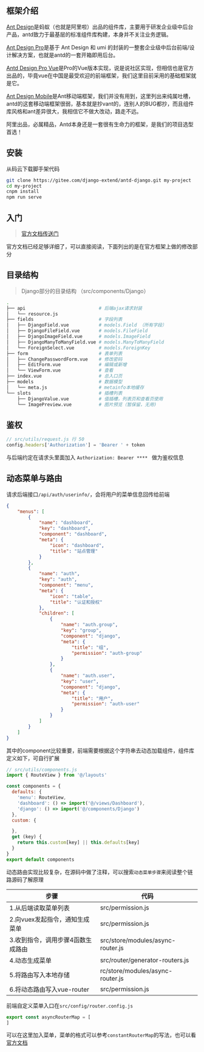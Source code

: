 ## 框架介绍

[Ant Design](https://ant.design/)是蚂蚁（也就是阿里啦）出品的组件库，主要用于研发企业级中后台产品，antd致力于最基层的标准组件库构建，本身并不关注业务逻辑。

[Ant Design Pro](https://beta-pro.ant.design/)是基于 Ant Design 和 umi 的封装的一整套企业级中后台前端/设计解决方案，也就是antd的一套开箱即用后台。

[Antd Design Pro Vue](https://pro.antdv.com/)是Pro的Vue版本实现，说是说社区实现，但相信也是官方出品的，毕竟vue在中国是最受欢迎的前端框架，我们这里目前采用的基础框架就是它。

[Ant Design Mobile](https://mobile.ant.design/)是Ant移动端框架，我们并没有用到，这里列出来纯属吐槽，antd的这套移动端框架很弱，基本就是抄vant的，连别人的BUG都抄，而且组件库风格和ant差异很大，我相信它不做大改动，路走不远。

阿里出品，必属精品，Antd本身还是一套很有生命力的框架，是我们的项目选型首选！

## 安装
从码云下载脚手架代码
```bash
git clone https://gitee.com/django-extend/antd-django.git my-project
cd my-project
cnpm install
npm run serve
```
## 入门
> [官方文档传送门](https://pro.antdv.com/docs/getting-started)

官方文档已经足够详细了，可以直接阅读，下面列出的是在官方框架上做的修改部分

## 目录结构

> Django部分的目录结构 （src/components/Django）

```bash
.
├── api                           # 后端ajax请求封装
│   └── resource.js
├── fields                        # 字段列表
│   ├── DjangoField.vue           # models.Field （所有字段）
│   ├── DjangoFileField.vue       # models.FileField
│   ├── DjangoImageField.vue      # models.ImageField
│   ├── DjangoManyToManyField.vue # models.ManyToManyField
│   └── ForeignSelect.vue         # models.ForeignKey
├── form                          # 表单列表
│   ├── ChangePasswordForm.vue    # 修改密码
│   ├── EditForm.vue              # 编辑或新增
│   └── ViewForm.vue              # 查看
├── index.vue                     # 总入口页
├── models                        # 数据模型
│   └── meta.js                   # metainfo本地缓存
└── slots                         # 插槽列表
    ├── DjangoValue.vue           # 值插槽，列表页和查看页使用
    └── ImagePreview.vue          # 图片预览（暂保留，无用)
```
## 鉴权
```javascript
// src/utils/request.js 行 50
config.headers['Authorization'] = 'Bearer ' + token
```
与后端约定在请求头里面加入 ```Authorization: Bearer **** ``` 做为鉴权信息

## 动态菜单与路由

请求后端接口`/api/auth/userinfo/`，会将用户的菜单信息回传给前端
```json
{
    "menus": [
        {
            "name": "dashboard",
            "key": "dashboard",
            "component": "dashboard",
            "meta": {
                "icon": "dashboard",
                "title": "站点管理"
            }
        },
        {
            "name": "auth",
            "key": "auth",
            "component": "menu",
            "meta": {
                "icon": "table",
                "title": "认证和授权"
            },
            "children": [
                {
                    "name": "auth.group",
                    "key": "group",
                    "component": "django",
                    "meta": {
                        "title": "组",
                        "permission": "auth-group"
                    }
                },
                {
                    "name": "auth.user",
                    "key": "user",
                    "component": "django",
                    "meta": {
                        "title": "用户",
                        "permission": "auth-user"
                    }
                }
            ]
        }
    ]
}
```
其中的component比较重要，前端需要根据这个字符串去动态加载组件，组件库定义如下，可自行扩展
```javascript
// src/utils/components.js
import { RouteView } from '@/layouts'

const components = {
  defaults: {
    'menu': RouteView,
    'dashboard': () => import('@/views/Dashboard'),
    'django': () => import('@/components/Django')
  },
  custom: {

  },
  get (key) {
    return this.custom[key] || this.defaults[key]
  }
}
export default components

```
动态路由实现比较复杂，在源码中做了注释，可以搜索`动态菜单步骤`来阅读整个链路源码了解原理

步骤|代码
---|---
1.从后端读取菜单列表| src/permission.js
2.向vuex发起指令，通知生成菜单| src/permission.js
3.收到指令，调用步骤4函数生成路由| src/store/modules/async-router.js
4.动态生成菜单|src/router/generator-routers.js
5.将路由写入本地存储|rc/store/modules/async-router.js
6.将动态路由写入vue-router|src/permission.js


前端自定义菜单入口在`src/config/router.config.js`
```javascript
export const asyncRouterMap = [
]
```
可以在这里加入菜单，菜单的格式可以参考`constantRouterMap`的写法，也可以看[官方文档](https://pro.antdv.com/docs/router-and-nav)